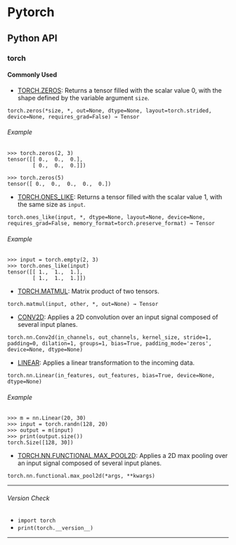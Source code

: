 # Pytorch


## Python API
### torch
#### Commonly Used
- [TORCH.ZEROS](https://pytorch.org/docs/stable/generated/torch.zeros.html): Returns a tensor filled with the scalar value 0, with the shape defined by the variable argument `size`.

```
torch.zeros(*size, *, out=None, dtype=None, layout=torch.strided, device=None, requires_grad=False) → Tensor
```

###### Example
```
>>> torch.zeros(2, 3)
tensor([[ 0.,  0.,  0.],
        [ 0.,  0.,  0.]])

>>> torch.zeros(5)
tensor([ 0.,  0.,  0.,  0.,  0.])
```
- [TORCH.ONES_LIKE](https://pytorch.org/docs/stable/generated/torch.ones_like.html#torch-ones-like): Returns a tensor filled with the scalar value 1, with the same size as `input`.

```
torch.ones_like(input, *, dtype=None, layout=None, device=None, requires_grad=False, memory_format=torch.preserve_format) → Tensor
```

###### Example
```
>>> input = torch.empty(2, 3)
>>> torch.ones_like(input)
tensor([[ 1.,  1.,  1.],
        [ 1.,  1.,  1.]])
```

- [TORCH.MATMUL](https://pytorch.org/docs/stable/generated/torch.matmul.html#torch.matmul): Matrix product of two tensors.
```
torch.matmul(input, other, *, out=None) → Tensor
```

- [CONV2D](https://pytorch.org/docs/stable/generated/torch.nn.Conv2d.html): Applies a 2D convolution over an input signal composed of several input planes.
```
torch.nn.Conv2d(in_channels, out_channels, kernel_size, stride=1, padding=0, dilation=1, groups=1, bias=True, padding_mode='zeros', device=None, dtype=None)
```
- [LINEAR](https://pytorch.org/docs/stable/generated/torch.nn.Linear.html): Applies a linear transformation to the incoming data.
```
torch.nn.Linear(in_features, out_features, bias=True, device=None, dtype=None)
```

###### Example
```
>>> m = nn.Linear(20, 30)
>>> input = torch.randn(128, 20)
>>> output = m(input)
>>> print(output.size())
torch.Size([128, 30])
```

- [TORCH.NN.FUNCTIONAL.MAX_POOL2D](https://pytorch.org/docs/stable/generated/torch.nn.functional.max_pool2d.html): Applies a 2D max pooling over an input signal composed of several input planes.
```
torch.nn.functional.max_pool2d(*args, **kwargs)
```

---

###### Version Check

* `import torch`
* `print(torch.__version__)`

---
